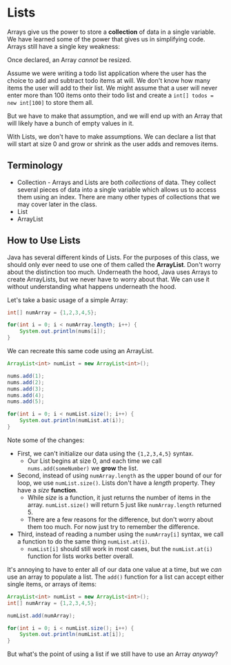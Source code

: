 # Lists
Arrays give us the power to store a **collection** of data in a single variable. We have learned some of the power that gives us in simplifying code. Arrays still have a single key weakness:

Once declared, an Array _cannot_ be resized.

Assume we were writing a todo list application where the user has the choice to add and subtract todo items at will. We don't know how many items the user will add to their list. We might assume that a user will never enter more than 100 items onto their todo list and create a ```int[] todos = new int[100]``` to store them all.

But we have to make that assumption, and we will end up with an Array that will likely have a bunch of empty values in it.

With Lists, we don't have to make assumptions. We can declare a list that will start at size 0 and grow or shrink as the user adds and removes items.

## Terminology
* Collection - Arrays and Lists are both _collections_ of data. They collect several pieces of data into a single variable which allows us to access them using an index. There are many other types of collections that we may cover later in the class.
* List
* ArrayList

## How to Use Lists
Java has several different kinds of Lists. For the purposes of this class, we should only ever need to use one of them called the **ArrayList**. Don't worry about the distinction too much. Underneath the hood, Java uses Arrays to create ArrayLists, but we never have to worry about that. We can use it without understanding what happens underneath the hood.

Let's take a basic usage of a simple Array:

```Java
int[] numArray = {1,2,3,4,5};

for(int i = 0; i < numArray.length; i++) {
    System.out.println(nums[i]);
}
```

We can recreate this same code using an ArrayList.

```Java
ArrayList<int> numList = new ArrayList<int>();

nums.add(1);
nums.add(2);
nums.add(3);
nums.add(4);
nums.add(5);

for(int i = 0; i < numList.size(); i++) {
    System.out.println(numList.at(i));
}
```

Note some of the changes:
* First, we can't initialize our data using the ```{1,2,3,4,5}``` syntax.
    * Our List begins at size 0, and each time we call ```nums.add(someNumber)``` we **grow** the list.
* Second, instead of using ```numArray.length``` as the upper bound of our for loop, we use ```numList.size()```. Lists don't have a _length_ property. They have a _size_ **function**.
    * While _size_ is a function, it just returns the number of items in the array. ```numList.size()``` will return 5 just like ```numArray.length``` returned 5.
    * There are a few reasons for the difference, but don't worry about them too much. For now just try to remember the difference.
* Third, instead of reading a number using the ```numArray[i]``` syntax, we call a function to do the same thing ```numList.at(i)```.
    * ```numList[i]``` should still work in most cases, but the ```numList.at(i)``` function for lists works better overall.

It's annoying to have to enter all of our data one value at a time, but we _can_ use an array to populate a list. The ```add()``` function for a list can accept either single items, or arrays of items:

```Java
ArrayList<int> numList = new ArrayList<int>();
int[] numArray = {1,2,3,4,5};

numList.add(numArray);

for(int i = 0; i < numList.size(); i++) {
    System.out.println(numList.at[i]);
}
```

But what's the point of using a list if we still have to use an Array _anyway_?